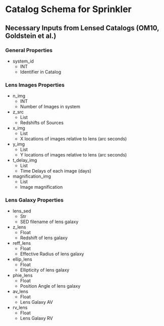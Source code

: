 # Catalog Schema for Sprinkler

## Necessary Inputs from Lensed Catalogs (OM10, Goldstein et al.)
### General Properties
* system_id
	* INT
	* Identifier in Catalog

### Lens Images Properties
* n_img
	* INT
	* Number of Images in system
* z_src
	* List
	* Redshifts of Sources
* x_img
	* List
	* X locations of images relative to lens (arc seconds)
* y_img
	* List
	* Y locations of images relative to lens (arc seconds)
* t_delay_img
	* List
	* Time Delays of each image (days)
* magnification_img
	* List
	* Image magnification

### Lens Galaxy Properties
* lens_sed
	* Str
	* SED filename of lens galaxy
* z_lens
	* Float
	* Redshift of lens galaxy
* reff_lens
	* Float
	* Effective Radius of lens galaxy
* ellip_lens
	* Float
	* Ellipticity of lens galaxy
* phie_lens
	* Float
	* Position Angle of lens galaxy
* av_lens
	* Float
	* Lens Galaxy AV
* rv_lens
	* Float
	* Lens Galaxy RV
